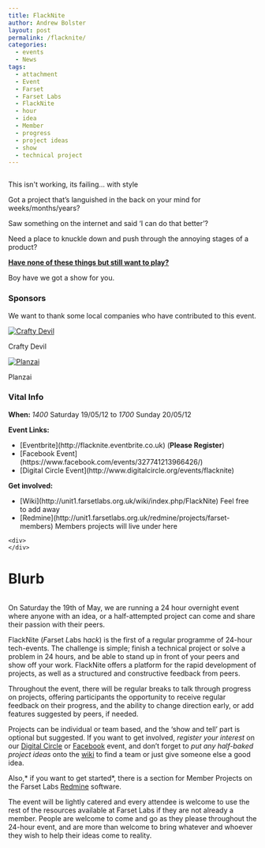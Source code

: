 ```yaml
---
title: FlackNite
author: Andrew Bolster
layout: post
permalink: /flacknite/
categories:
  - events
  - News
tags:
  - attachment
  - Event
  - Farset
  - Farset Labs
  - FlackNite
  - hour
  - idea
  - Member
  - progress
  - project ideas
  - show
  - technical project
---
```

<div id="attachment_411" style="width: 310px" class="wp-caption alignright">
  <a href="http://i2.wp.com/farsetlabs.org.uk/blog/wp-content/uploads/2012/05/IMG_1953.jpg"><img class="size-medium wp-image-411" title="This isn't working, its failing... with style" src="http://i2.wp.com/farsetlabs.org.uk/blog/wp-content/uploads/2012/05/IMG_1953-300x200.jpg?fit=300%2C200" alt="" data-recalc-dims="1" /></a><p class="wp-caption-text">
    This isn't working, its failing... with style
  </p>
</div>

Got a project that&#8217;s languished in the back on your mind for weeks/months/years?

Saw something on the internet and said &#8216;I can do that better&#8217;?

Need a place to knuckle down and push through the annoying stages of a product?

**[Have none of these things but still want to play?][1]**

Boy have we got a show for you.<!--more-->

<div class="inpostbox">
  <h3>
    Sponsors
  </h3>
  
  <p>
    We want to thank some local companies who have contributed to this event.
  </p>
  
  <div id="attachment_433" style="width: 150px" class="wp-caption aligncenter">
    <a href="http://www.craftydevil.co.uk/"><img class="wp-image-433 " title="Crafty Devil" src="http://i1.wp.com/farsetlabs.org.uk/blog/wp-content/uploads/2012/05/31bb2a41fe353fee113f4e50cef35d55.png?resize=140%2C140" alt="Crafty Devil" data-recalc-dims="1" /></a><p class="wp-caption-text">
      Crafty Devil
    </p>
  </div>
  
  <div id="attachment_436" style="width: 150px" class="wp-caption aligncenter">
    <a href="http://planzai.com/"><img class="wp-image-436 " title="Planzai" src="http://i1.wp.com/farsetlabs.org.uk/blog/wp-content/uploads/2012/05/mzi.xtybrpqp.175x175-75.jpg?resize=140%2C140" alt="Planzai" data-recalc-dims="1" /></a><p class="wp-caption-text">
      Planzai
    </p>
  </div>
  
  <h3>
    Vital Info
  </h3>
  
  <p>
    <strong>When: </strong><em>1400 </em>Saturday 19/05/12 to <em>1700 </em>Sunday 20/05/12
  </p>
  
  <p>
    <strong>Event Links:</strong>
  </p>
  
  <ul>
    <li>
      [Eventbrite](http://flacknite.eventbrite.co.uk) (<strong>Please Register</strong>)
    </li>
    <li>
      [Facebook Event](https://www.facebook.com/events/327741213966426/)
    </li>
    <li>
      [Digital Circle Event](http://www.digitalcircle.org/events/flacknite)
    </li>
  </ul>
  
  <div>
    <strong>Get involved:</strong>
  </div>
  
  <div>
    <ul>
      <li>
        [Wiki](http://unit1.farsetlabs.org.uk/wiki/index.php/FlackNite) Feel free to add away
      </li>
      <li>
        [Redmine](http://unit1.farsetlabs.org.uk/redmine/projects/farset-members) Members projects will live under here
      </li>
    </ul>
    
    <div>
    </div>
  </div>
</div>

# Blurb

<img title="More..." src="http://i1.wp.com/farsetlabs.org.uk/blog/wp-includes/js/tinymce/plugins/wordpress/img/trans.gif?w=670" alt="" data-recalc-dims="1" />

On Saturday the 19th of May, we are running a 24 hour overnight event where anyone with an idea, or a half-attempted project can come and share their passion with their peers.

FlackNite (*F*arset *L*abs h*ack*) is the first of a regular programme of 24-hour tech-events. The challenge is simple; finish a technical project or solve a problem in 24 hours, and be able to stand up in front of your peers and show off your work. FlackNite offers a platform for the rapid development of projects, as well as a structured and constructive feedback from peers.

Throughout the event, there will be regular breaks to talk through progress on projects, offering participants the opportunity to receive regular feedback on their progress, and the ability to change direction early, or add features suggested by peers, if needed.

Projects can be individual or team based, and the ‘show and tell’ part is optional but suggested. If you want to get involved, *register your interest* on our [Digital Circle](http://www.digitalcircle.org/events/flacknite) or [Facebook](https://www.facebook.com/events/327741213966426/) event, and don&#8217;t forget to *put any half-baked project ideas* onto the [wiki](http://unit1.farsetlabs.org.uk/wiki/index.php/FlackNite) to find a team or just give someone else a good idea.

Also,* if you want to get started*, there is a section for Member Projects on the Farset Labs [Redmine][2] software.

The event will be lightly catered and every attendee is welcome to use the rest of the resources available at Farset Labs if they are not already a member. People are welcome to come and go as they please throughout the 24-hour event, and are more than welcome to bring whatever and whoever they wish to help their ideas come to reality.

 [1]: http://giving.github.com/ "Giving Github"
 [2]: http://unit1.farsetlabs.org.uk/redmine/projects/farset-members
